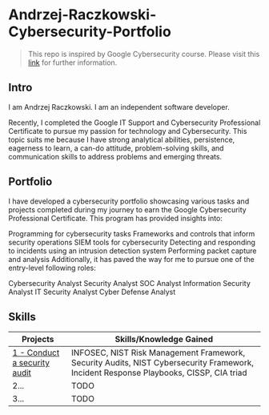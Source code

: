 # Andrzej-Raczkowski-Cybersecurity-Portfolio

> This repo is inspired by Google Cybersecurity course. Please visit this [link](https://www.coursera.org/google-certificates/cybersecurity-certificate) for further information.

## Intro

I am Andrzej Raczkowski. I am an independent software developer. 

Recently, I completed the Google IT Support and Cybersecurity Professional Certificate to pursue my passion for technology and Cybersecurity.  This topic suits me because I have strong analytical abilities, persistence, eagerness to learn, a can-do attitude, problem-solving skills, and communication skills to address problems and emerging threats.

## Portfolio

I have developed a cybersecurity portfolio showcasing various tasks and projects completed during my journey to earn the Google Cybersecurity Professional Certificate. This program has provided insights into:

Programming for cybersecurity tasks
Frameworks and controls that inform security operations
SIEM tools for cybersecurity
Detecting and responding to incidents using an intrusion detection system
Performing packet capture and analysis
Additionally, it has paved the way for me to pursue one of the entry-level following roles:

Cybersecurity Analyst
Security Analyst
SOC Analyst
Information Security Analyst
IT Security Analyst
Cyber Defense Analyst

## Skills

| Projects    | Skills/Knowledge Gained |
| -------- | ------- |
| [1 - Conduct a security audit](1%20-%20SVIETE%20Conduct%20a%20security%20audit.md)  | INFOSEC, NIST Risk Management Framework, Security Audits, NIST Cybersecurity Framework, Incident Response Playbooks, CISSP, CIA triad    |
| 2... | TODO     |
| 3...    | TODO    |
